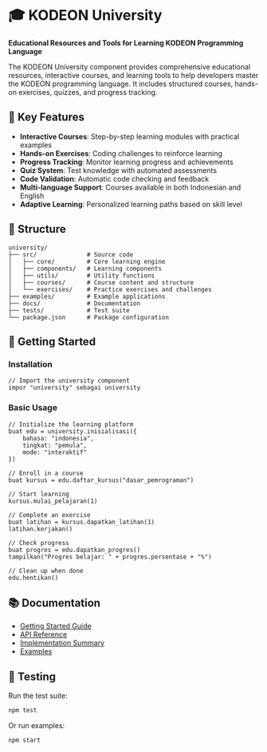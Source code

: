 # 🎓 KODEON University

**Educational Resources and Tools for Learning KODEON Programming Language**

The KODEON University component provides comprehensive educational resources, interactive courses, and learning tools to help developers master the KODEON programming language. It includes structured courses, hands-on exercises, quizzes, and progress tracking.

## 🌟 Key Features

-   **Interactive Courses**: Step-by-step learning modules with practical examples
-   **Hands-on Exercises**: Coding challenges to reinforce learning
-   **Progress Tracking**: Monitor learning progress and achievements
-   **Quiz System**: Test knowledge with automated assessments
-   **Code Validation**: Automatic code checking and feedback
-   **Multi-language Support**: Courses available in both Indonesian and English
-   **Adaptive Learning**: Personalized learning paths based on skill level

## 📁 Structure

```
university/
├── src/              # Source code
│   ├── core/         # Core learning engine
│   ├── components/   # Learning components
│   ├── utils/        # Utility functions
│   ├── courses/      # Course content and structure
│   └── exercises/    # Practice exercises and challenges
├── examples/         # Example applications
├── docs/             # Documentation
├── tests/            # Test suite
└── package.json      # Package configuration
```

## 🚀 Getting Started

### Installation

```kodeon
// Import the university component
impor "university" sebagai university
```

### Basic Usage

```kodeon
// Initialize the learning platform
buat edu = university.inisialisasi({
    bahasa: "indonesia",
    tingkat: "pemula",
    mode: "interaktif"
})

// Enroll in a course
buat kursus = edu.daftar_kursus("dasar_pemrograman")

// Start learning
kursus.mulai_pelajaran(1)

// Complete an exercise
buat latihan = kursus.dapatkan_latihan(1)
latihan.kerjakan()

// Check progress
buat progres = edu.dapatkan_progres()
tampilkan("Progres belajar: " + progres.persentase + "%")

// Clean up when done
edu.hentikan()
```

## 📚 Documentation

-   [Getting Started Guide](docs/getting-started.md)
-   [API Reference](docs/api-reference.md)
-   [Implementation Summary](docs/implementation-summary.md)
-   [Examples](examples/)

## 🧪 Testing

Run the test suite:

```bash
npm test
```

Or run examples:

```bash
npm start
```
